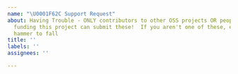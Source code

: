 ```yaml
---
name: "\U0001F62C Support Request"
about: Having Trouble - ONLY contributors to other OSS projects OR people who are
  funding this project can submit these!  If you aren't one of these, expect the ban
  hammer to fall
title: ''
labels: ''
assignees: ''

---
```




